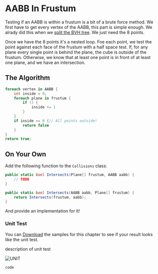 # AABB In Frustum

Testing if an AABB is within a frustum is a bit of a brute force method. We first have to get every vertex of the AABB, this part is simple enough. We alrady did this when we [split the BVH tree](https://gdbooks.gitbooks.io/3dcollisions/content/Chapter4/bvh_split.html). We just need the 8 points.

Once we have the 8 points it's a nested loop. Foe each point, we test the point against each face of the frustum with a half space test. If, for any plane every single point is behind the plane, the cube is outside of the frustum. Otherwise, we know that at least one point is in front of at least one plane, and we have an intersection.

## The Algorithm

```cs
foreach vertex in AABB {
    int inside = 0;
    foreach plane in frustum {
        if () {
            inside += 1
        }
    }        
    if inside == 0 {// All points outside!
        return false
    }
}  
return true;
```

## On Your Own

Add the following function to the ```Collisions``` class:

```cs
public static bool Intersects(Plane[] frustum, AABB aabb) {
    // TODO
}

public static bool Intersects(AABB aabb, Plane[] frustum) {
    return Intersects(frustum, aabb);
}
```

And provide an implementation for it!

### Unit Test

You can [Download](../Samples/SAMPLE.rar) the samples for this chapter to see if your result looks like the unit test.

description of unit test

![UNIT](image)

```cs
code
```
